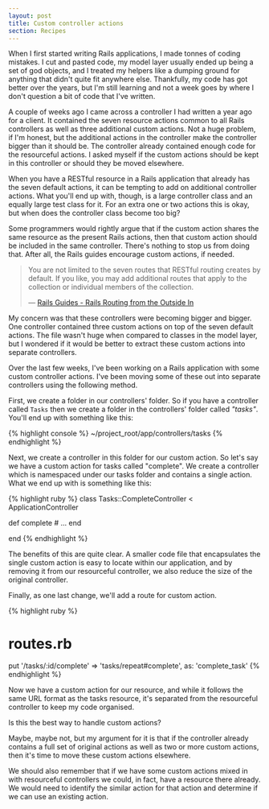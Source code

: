 ```yaml
---
layout: post
title: Custom controller actions
section: Recipes
---
```

When I first started writing Rails applications, I made tonnes of coding mistakes. I cut and pasted code, my model layer usually ended up being a set of god objects, and I treated my helpers like a dumping ground for anything that didn't quite fit anywhere else. Thankfully, my code has got better over the years, but I'm still learning and not a week goes by where I don't question a bit of code that I've written.

A couple of weeks ago I came across a controller I had written a year ago for a client. It contained the seven resource actions common to all Rails controllers as well as three additional custom actions. Not a huge problem, if I'm honest, but the additional actions in the controller make the controller bigger than it should be. The controller already contained enough code for the resourceful actions. I asked myself if the custom actions should be kept in this controller or should they be moved elsewhere.

When you have a RESTful resource in a Rails application that already has the seven default actions, it can be tempting to add on additional controller actions. What you'll end up with, though, is a large controller class and an equally large test class for it. For an extra one or two actions this is okay, but when does the controller class become too big?

Some programmers would rightly argue that if the custom action shares the same resource as the present Rails actions, then that custom action should be included in the same controller. There's nothing to stop us from doing that. After all, the Rails guides encourage custom actions, if needed.

> You are not limited to the seven routes that RESTful routing creates by default. If you like, you may add additional routes that apply to the collection or individual members of the collection.
>
> &mdash; [Rails Guides - Rails Routing from the Outside In](http://guides.rubyonrails.org/routing.html)

My concern was that these controllers were becoming bigger and bigger. One controller contained three custom actions on top of the seven default actions. The file wasn't huge when compared to classes in the model layer, but I wondered if it would be better to extract these custom actions into separate controllers.

Over the last few weeks, I've been working on a Rails application with some custom controller actions. I've been moving some of these out into separate controllers using the following method.

First, we create a folder in our controllers' folder. So if you have a controller called `Tasks` then we create a folder in the controllers' folder called *"tasks"*. You'll end up with something like this:

{% highlight console %}
~/project_root/app/controllers/tasks
{% endhighlight %}

Next, we create a controller in this folder for our custom action. So let's say we have a custom action for tasks called "complete". We create a controller which is namespaced under our tasks folder and contains a single action. What we end up with is something like this:

{% highlight ruby %}
class Tasks::CompleteController < ApplicationController
  
  def complete
    # ...
  end

end
{% endhighlight %}

The benefits of this are quite clear. A smaller code file that encapsulates the single custom action is easy to locate within our application, and by removing it from our resourceful controller, we also reduce the size of the original controller.

Finally, as one last change, we'll add a route for custom action.

{% highlight ruby %}
# routes.rb

put '/tasks/:id/complete' => 'tasks/repeat#complete', as: 'complete_task'
{% endhighlight %}

Now we have a custom action for our resource, and while it follows the same URL format as the tasks resource, it's separated from the resourceful controller to keep my code organised.

Is this the best way to handle custom actions?

Maybe, maybe not, but my argument for it is that if the controller already contains a full set of original actions as well as two or more custom actions, then it's time to move these custom actions elsewhere.

We should also remember that if we have some custom actions mixed in with resourceful controllers we could, in fact, have a resource there already. We would need to identify the similar action for that action and determine if we can use an existing action.